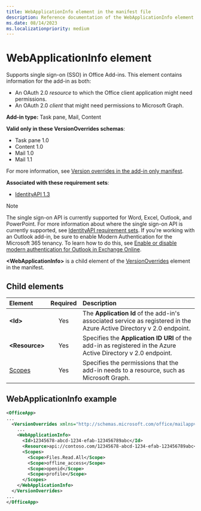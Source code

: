 ```yaml
---
title: WebApplicationInfo element in the manifest file
description: Reference documentation of the WebApplicationInfo element for Office Add-ins manifest (XML) files.
ms.date: 08/14/2023
ms.localizationpriority: medium
---
```


# WebApplicationInfo element

Supports single sign-on (SSO) in Office Add-ins. This element contains information for the add-in as both:

- An OAuth 2.0 *resource* to which the Office client application might need permissions.
- An OAuth 2.0 *client* that might need permissions to Microsoft Graph.

**Add-in type:** Task pane, Mail, Content

**Valid only in these VersionOverrides schemas**:

- Task pane 1.0
- Content 1.0
- Mail 1.0
- Mail 1.1

For more information, see [Version overrides in the add-in only manifest](/office/dev/add-ins/develop/xml-manifest-overview#version-overrides-in-the-manifest).

**Associated with these requirement sets**:

- [IdentityAPI 1.3](../requirement-sets/common/identity-api-requirement-sets.md)

> [!NOTE]
> The single sign-on API is currently supported for Word, Excel, Outlook, and PowerPoint. For more information about where the single sign-on API is currently supported, see [IdentityAPI requirement sets](../requirement-sets/common/identity-api-requirement-sets.md). If you're working with an Outlook add-in, be sure to enable Modern Authentication for the Microsoft 365 tenancy. To learn how to do this, see [Enable or disable modern authentication for Outlook in Exchange Online](/exchange/clients-and-mobile-in-exchange-online/enable-or-disable-modern-authentication-in-exchange-online).

**\<WebApplicationInfo\>** is a child element of the [VersionOverrides](versionoverrides.md) element in the manifest.  

## Child elements

|  Element |  Required  |  Description  |
|:-----|:-----:|:-----|
|  **\<Id\>**    |  Yes   |  The **Application Id** of the add-in's associated service as registered in the Azure Active Directory v 2.0 endpoint.|
|  **\<Resource\>**  |  Yes   |  Specifies the **Application ID URI** of the add-in as registered in the Azure Active Directory v 2.0 endpoint.|
|  [Scopes](scopes.md) |  Yes  |  Specifies the permissions that the add-in needs to a resource, such as Microsoft Graph.  |

## WebApplicationInfo example

```xml
<OfficeApp>
...
  <VersionOverrides xmlns="http://schemas.microsoft.com/office/mailappversionoverrides" xsi:type="VersionOverridesV1_0">
    ...
    <WebApplicationInfo>
      <Id>12345678-abcd-1234-efab-123456789abc</Id>
      <Resource>api://contoso.com/12345678-abcd-1234-efab-123456789abc</Resource>
      <Scopes>
        <Scope>Files.Read.All</Scope>
        <Scope>offline_access</Scope>
        <Scope>openid</Scope>
        <Scope>profile</Scope>
      </Scopes>
    </WebApplicationInfo>
  </VersionOverrides>
...
</OfficeApp>
```
